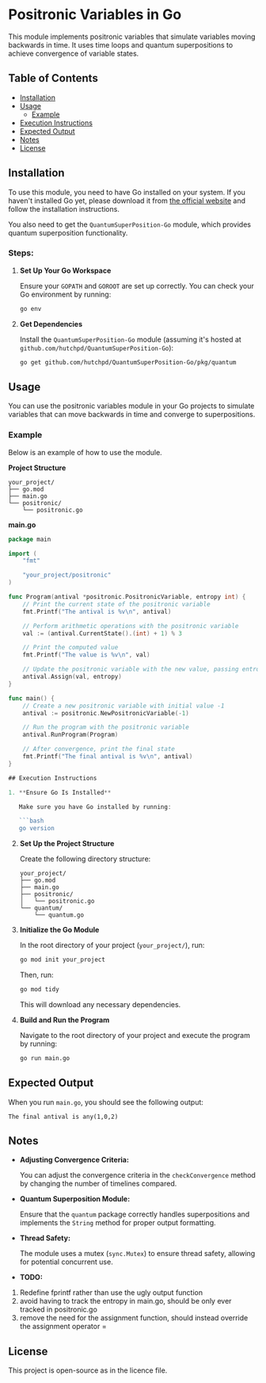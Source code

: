 
# Positronic Variables in Go

This module implements positronic variables that simulate variables moving backwards in time. It uses time loops and quantum superpositions to achieve convergence of variable states.

## Table of Contents

- [Installation](#installation)
- [Usage](#usage)
  - [Example](#example)
- [Execution Instructions](#execution-instructions)
- [Expected Output](#expected-output)
- [Notes](#notes)
- [License](#license)

## Installation

To use this module, you need to have Go installed on your system. If you haven't installed Go yet, please download it from [the official website](https://golang.org/dl/) and follow the installation instructions.

You also need to get the `QuantumSuperPosition-Go` module, which provides quantum superposition functionality.

### Steps:

1. **Set Up Your Go Workspace**

   Ensure your `GOPATH` and `GOROOT` are set up correctly. You can check your Go environment by running:

   ```bash
   go env
   ```

2. **Get Dependencies**

   Install the `QuantumSuperPosition-Go` module (assuming it's hosted at `github.com/hutchpd/QuantumSuperPosition-Go`):

   ```bash
   go get github.com/hutchpd/QuantumSuperPosition-Go/pkg/quantum
   ```

## Usage

You can use the positronic variables module in your Go projects to simulate variables that can move backwards in time and converge to superpositions.

### Example

Below is an example of how to use the module.

**Project Structure**

```
your_project/
├── go.mod
├── main.go
└── positronic/
    └── positronic.go
```

**main.go**

```go
package main

import (
    "fmt"

    "your_project/positronic"
)

func Program(antival *positronic.PositronicVariable, entropy int) {
    // Print the current state of the positronic variable
    fmt.Printf("The antival is %v\n", antival)

    // Perform arithmetic operations with the positronic variable
    val := (antival.CurrentState().(int) + 1) % 3

    // Print the computed value
    fmt.Printf("The value is %v\n", val)

    // Update the positronic variable with the new value, passing entropy
    antival.Assign(val, entropy)
}

func main() {
    // Create a new positronic variable with initial value -1
    antival := positronic.NewPositronicVariable(-1)

    // Run the program with the positronic variable
    antival.RunProgram(Program)

    // After convergence, print the final state
    fmt.Printf("The final antival is %v\n", antival)
}

## Execution Instructions

1. **Ensure Go Is Installed**

   Make sure you have Go installed by running:

   ```bash
   go version
   ```

2. **Set Up the Project Structure**

   Create the following directory structure:

   ```
   your_project/
   ├── go.mod
   ├── main.go
   ├── positronic/
   │   └── positronic.go
   └── quantum/
       └── quantum.go
   ```

3. **Initialize the Go Module**

   In the root directory of your project (`your_project/`), run:

   ```bash
   go mod init your_project
   ```

   Then, run:

   ```bash
   go mod tidy
   ```

   This will download any necessary dependencies.

5. **Build and Run the Program**

   Navigate to the root directory of your project and execute the program by running:

   ```bash
   go run main.go
   ```

## Expected Output

When you run `main.go`, you should see the following output:

```
The final antival is any(1,0,2)
```

## Notes

- **Adjusting Convergence Criteria:**

  You can adjust the convergence criteria in the `checkConvergence` method by changing the number of timelines compared.

- **Quantum Superposition Module:**

  Ensure that the `quantum` package correctly handles superpositions and implements the `String` method for proper output formatting.

- **Thread Safety:**

  The module uses a mutex (`sync.Mutex`) to ensure thread safety, allowing for potential concurrent use.

- **TODO:**

1. Redefine fprintf rather than use the ugly output function
2. avoid having to track the entropy in main.go, should be only ever tracked in positronic.go
3. remove the need for the assignment function, should instead override the assignment operator =

## License

This project is open-source as in the licence file.